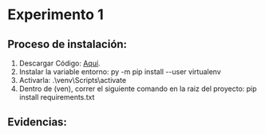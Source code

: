 # Experimento 1
## Proceso de instalación:
1. Descargar Código: [Aquí](https://uniandes-my.sharepoint.com/personal/al_caceres_uniandes_edu_co/_layouts/15/onedrive.aspx?id=%2Fpersonal%2Fal%5Fcaceres%5Funiandes%5Fedu%5Fco%2FDocuments%2FCiclo%203%2FArquitecturas%20de%20Software%20Agil%2Fmqtt%5Fpractice%5Ffinal%2Ezip&parent=%2Fpersonal%2Fal%5Fcaceres%5Funiandes%5Fedu%5Fco%2FDocuments%2FCiclo%203%2FArquitecturas%20de%20Software%20Agil&originalPath=aHR0cHM6Ly91bmlhbmRlcy1teS5zaGFyZXBvaW50LmNvbS86dTovZy9wZXJzb25hbC9hbF9jYWNlcmVzX3VuaWFuZGVzX2VkdV9jby9FZHRfWkVpT2I2aEZtVllpY1Q3Zl9pRUJrZkpjLUVmUXNlZW9tbmFoQ0JueEpRP3J0aW1lPWpaV2tsbVIxMlVn).
2. Instalar la variable entorno: py -m pip install --user virtualenv
3. Activarla: .\venv\Scripts\activate
4. Dentro de (ven), correr el siguiente comando en la raiz del proyecto: pip install requirements.txt

## Evidencias:
